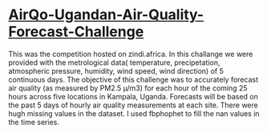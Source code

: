 # [AirQo-Ugandan-Air-Quality-Forecast-Challenge](https://zindi.africa/competitions/airqo-ugandan-air-quality-forecast-challenge)


This was the competition hosted on zindi.africa. In this challange we were provided with the metrological data( temperature, precipetation,
atmospheric pressure, humidity, wind speed, wind direction) of 5 continuous days. The objective of this challenge was to accurately forecast air quality (as measured by PM2.5 µ/m3) for each hour of the coming 25 hours across five locations in Kampala, Uganda. Forecasts will be based on the past 5 days of hourly air quality measurements at each site.
There were hugh missing values in the dataset. I used fbphophet to fill the nan values in the time series.
